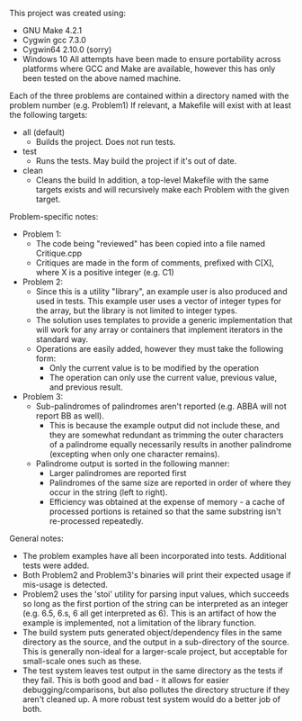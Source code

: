 This project was created using:
 - GNU Make 4.2.1
 - Cygwin gcc 7.3.0
 - Cygwin64 2.10.0 (sorry)
 - Windows 10
All attempts have been made to ensure portability across platforms where GCC and Make are available,
 however this has only been tested on the above named machine.

Each of the three problems are contained within a directory named with the problem number (e.g. Problem1)
If relevant, a Makefile will exist with at least the following targets:
 - all (default)
   - Builds the project. Does not run tests.
 - test
   - Runs the tests. May build the project if it's out of date.
 - clean
   - Cleans the build
In addition, a top-level Makefile with the same targets exists and will recursively make each Problem
 with the given target.

Problem-specific notes:
 - Problem 1:
   - The code being "reviewed" has been copied into a file named Critique.cpp
   - Critiques are made in the form of comments, prefixed with C[X], where X is a positive integer (e.g. C1)
 - Problem 2:
   - Since this is a utility "library", an example user is also produced and used in tests.
     This example user uses a vector of integer types for the array, but the library is not
      limited to integer types.
   - The solution uses templates to provide a generic implementation that will work for any
      array or containers that implement iterators in the standard way.
   - Operations are easily added, however they must take the following form:
     - Only the current value is to be modified by the operation
     - The operation can only use the current value, previous value, and previous result.
 - Problem 3:
   - Sub-palindromes of palindromes aren't reported (e.g. ABBA will not report BB as well).
     - This is because the example output did not include these, and they are somewhat redundant
       as trimming the outer characters of a palindrome equally necessarily results in another
       palindrome (excepting when only one character remains).
   - Palindrome output is sorted in the following manner:
     - Larger palindromes are reported first
     - Palindromes of the same size are reported in order of where they occur in the string
       (left to right).
     - Efficiency was obtained at the expense of memory - a cache of processed portions is
       retained so that the same substring isn't re-processed repeatedly.

General notes:
 - The problem examples have all been incorporated into tests. Additional tests were added.
 - Both Problem2 and Problem3's binaries will print their expected usage if mis-usage is detected.
 - Problem2 uses the 'stoi' utility for parsing input values, which succeeds so long as the first
    portion of the string can be interpreted as an integer (e.g. 6.5, 6.s, 6 all get interpreted as 6).
   This is an artifact of how the example is implemented, not a limitation of the library function.
 - The build system puts generated object/dependency files in the same directory as the source, and
    the output in a sub-directory of the source. This is generally non-ideal for a larger-scale
    project, but acceptable for small-scale ones such as these.
 - The test system leaves test output in the same directory as the tests if they fail. This is both
    good and bad - it allows for easier debugging/comparisons, but also pollutes the directory
    structure if they aren't cleaned up. A more robust test system would do a better job of both.
